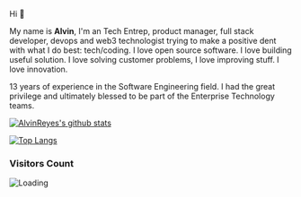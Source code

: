 Hi 👋

My name is **Alvin**, I'm an Tech Entrep, product manager, full stack developer, devops and web3 technologist trying to make a positive dent with what I do best: tech/coding. I love open source software. I love building useful solution. I love solving customer problems, I love improving stuff. I love innovation.

13 years of experience in the Software Engineering field. I had the great privilege and ultimately blessed to be part of the Enterprise Technology teams. 

[![AlvinReyes's github stats](https://github-readme-stats.vercel.app/api?username=alvin-reyes&theme=gotham&count_private=true&show_icons=true)](https://github.com/anuraghazra/github-readme-stats)

<a href="https://github.com/alvin-reyes">
  <img align="center" alt="Top Langs" src="https://github-readme-stats.vercel.app/api/top-langs/?theme=gotham&username=alvin-reyes&layout=compact" />
</a>

### Visitors Count
<img align="left" src = "https://profile-counter.glitch.me/alvin-reyes/count.svg" alt ="Loading">
